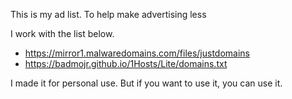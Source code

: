 This is my ad list. To help make advertising less


I work with the list below.

* https://mirror1.malwaredomains.com/files/justdomains
* https://badmojr.github.io/1Hosts/Lite/domains.txt

I made it for personal use. But if you want to use it, you can use it.
